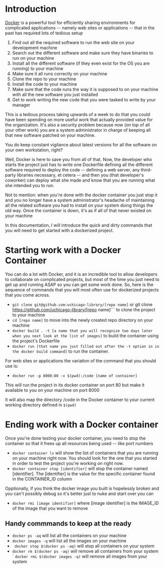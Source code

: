 # Introduction

[Docker](https://www.docker.com/community-edition) is a powerful tool for efficiently sharing environments for complicated applications -- namely web sites or applications -- that in the past has required lots of tedious setup

1. Find out all the required software to run the web site on your development machine
1. Search out the different software and make sure they have binaries to run on your machine
1. Install all the different software (if they even exist for the OS you are running) to your machine
1. Make sure it all runs correctly on your machine
1. Clone the repo to your machine
1. Install the code to your machine
1. Make sure that the code runs the way it is supposed to on your machine with all the new software you just installed
1. Get to work writing the new code that you were tasked to write by your manager

This is a tedious process taking upwards of a week to do that you could have been spending on more useful work that actually provided value for the organization. It's also a security problem because now (on top of all your other work) you are a system administrator in charge of keeping all that new software patched on your machine. 

You do keep constant vigilance about latest versions for all the software on your own workstation, right?

Well, Docker is here to save you from all of that. Now, the developer who starts the project just has to write one Dockerfile defining all the different software required to deploy the code -- defining a web server, any third-party libraries necessary, et cetera -- and then you (that developer's coworker) can deploy what she made and know that you are running what she intended you to run. 

Not to mention: when you're done with the docker container you just stop it and you no longer have a system administrator's headache of maintaining all the related software you had to install on your system doing things the old way. Once the container is down, it's as if all of that never existed on your machine

In this documentation, I will introduce the quick and dirty commands that you will need to get started with a dockerized project.

# Starting work with a Docker Container

You can do a lot with Docker, and it is an incredible tool to allow developers to collaborate on complicated projects, but most of the time you just need to get up and running ASAP so you can get some work done. So, here is the sequence of commands that you will most often use for dockerized projects that you come across.

- ```git clone git@github.com:uchicago-library/[repo name]``` or git clone https://github.com/uchicago-library/[repo name]``` to clone the project to your machine
- ```cd [repo name]``` to move into the newly created repo directory on your machine
- ```docker build . -t [a name that you will recognize two days later when you next look at the list of images]``` to build the container using the project's Dockerfile
- ```docker run [that name you just filled out after the -t option in in the docker build command]``` to run the container. 

For web sites or applications the variation of the command that you should use is:

- ```docker run -p 8000:80 -v $(pwd):/code [name of container]```

This will run the project in its docker container on port 80 but make it available to you on your machine on port 8000

It will also map the directory /code in the Docker container to your current working directory defined in ```$(pwd)```

# Ending work with a Docker container

Once you're done testing your docker container, you need to stop the container so that it frees up all resources being used -- like port numbers

- ```docker container ls``` will show the list of containers that you are running on your machine right now. You should look for the one that you started in order to test the project you're working on right now.
- ```docker container stop [identifier]``` will stop the container named [identifier]. The [identifier] is the value for the specific container found in the CONTAINER_ID column

Opptionally, if you think the docker image you built is hopelessly broken and you can't possibly debug so it's better just to nuke and start over you can

- ```docker rmi [image identifier]``` where [image identifier] is the IMAGE_ID of the image that you want to remove

## Handy commmands to keep at the ready

- ```docker ps -aq``` will list all the containers on your machine
- ```docker images -q``` will list all the images on your machine
- ``` docker stop $(docker ps -aq)``` will stop all containers on your system
- ```docker rm $(docker ps -aq)``` will remove all containers from your system
` ```docker rmi $(docker images -q)``` will remove all images from your system

